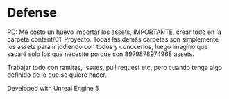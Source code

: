 # Defense

PD: Me costó un huevo importar los assets, IMPORTANTE, crear todo en la carpeta content/01_Proyecto. Todas las demás carpetas son simplemente los assets para ir jodiendo con todos y conocerlos, luego imagino que sacaré solo los que necesite porque son 8979878974968 assets.

Trabajar todo con ramitas, Issues, pull request etc, pero cuando tenga algo definido de lo que se quiere hacer.

Developed with Unreal Engine 5
